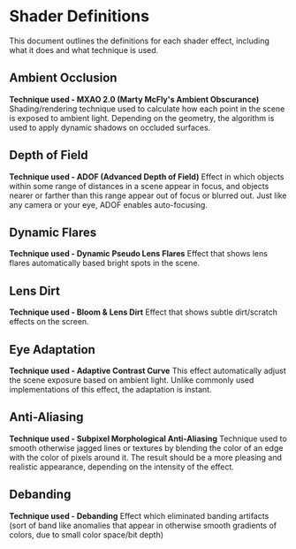 # Shader Definitions

This document outlines the definitions for each shader effect, including what it does and what technique is used.

## Ambient Occlusion

**Technique used - MXAO 2.0 (Marty McFly's Ambient Obscurance)**
Shading/rendering technique used to calculate how each point in the scene is exposed to ambient light. Depending on the
geometry, the algorithm is used to apply dynamic shadows on occluded surfaces.

## Depth of Field

**Technique used - ADOF (Advanced Depth of Field)**
Effect in which objects within some range of distances in a scene appear in focus, and objects nearer or farther than
this range appear out of focus or blurred out. Just like any camera or your eye, ADOF enables auto-focusing.

## Dynamic Flares

**Technique used - Dynamic Pseudo Lens Flares**
Effect that shows lens flares automatically based bright spots in the scene.

## Lens Dirt

**Technique used - Bloom & Lens Dirt**
Effect that shows subtle dirt/scratch effects on the screen.

## Eye Adaptation

**Technique used - Adaptive Contrast Curve**
This effect automatically adjust the scene exposure based on ambient light. Unlike commonly used implementations of this
effect, the adaptation is instant.

## Anti-Aliasing

**Technique used - Subpixel Morphological Anti-Aliasing**
Technique used to smooth otherwise jagged lines or textures by blending the color of an edge with the color of pixels
around it. The result should be a more pleasing and realistic appearance, depending on the intensity of the effect.

## Debanding

**Technique used - Debanding**
Effect which eliminated banding artifacts (sort of band like anomalies that appear in otherwise smooth gradients of
colors, due to small color space/bit depth)